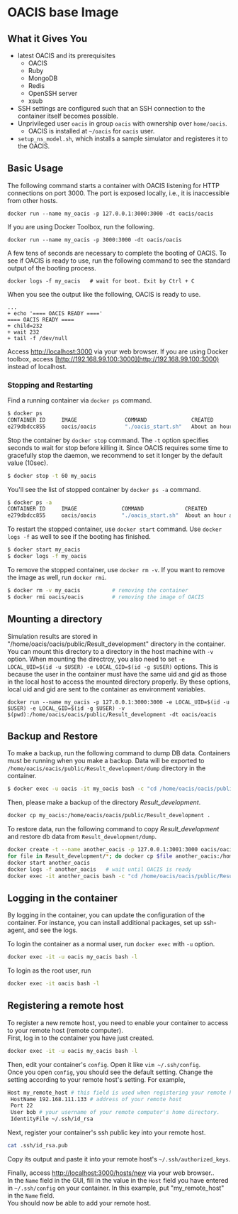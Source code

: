 # OACIS base Image

## What it Gives You

- latest OACIS and its prerequisites
    - OACIS
    - Ruby
    - MongoDB
    - Redis
    - OpenSSH server
    - xsub
- SSH settings are configured such that an SSH connection to the container itself becomes possible.
- Unprivileged user `oacis` in group `oacis` with ownership over `home/oacis`.
    - OACIS is installed at `~/oacis` for `oacis` user.
- `setup_ns_model.sh`, which installs a sample simulator and registeres it to the OACIS.

## Basic Usage

The following command starts a container with OACIS listening for HTTP connections on port 3000. The port is exposed locally, i.e., it is inaccessible from other hosts.

```
docker run --name my_oacis -p 127.0.0.1:3000:3000 -dt oacis/oacis
```

If you are using Docker Toolbox, run the following.

```
docker run --name my_oacis -p 3000:3000 -dt oacis/oacis
```

A few tens of seconds are necessary to complete the booting of OACIS. To see if OACIS is ready to use, run the following command to see the standard output of the booting process.

```
docker logs -f my_oacis   # wait for boot. Exit by Ctrl + C
```

When you see the output like the following, OACIS is ready to use.

```
...
+ echo '==== OACIS READY ===='
==== OACIS READY ====
+ child=232
+ wait 232
+ tail -f /dev/null
```

Access [http://localhost:3000](http://localhost:3000) via your web browser. If you are using Docker toolbox, access [http://192.168.99.100:3000](http://192.168.99.100:3000) instead of localhost.

### Stopping and Restarting

Find a running container via `docker ps` command.

```sh
$ docker ps
CONTAINER ID     IMAGE               COMMAND              CREATED             STATUS          PORTS                      NAMES
e279dbdcc855     oacis/oacis         "./oacis_start.sh"   About an hour ago   Up 5 minutes    127.0.0.1:3002->3000/tcp   my_oacis
```

Stop the container by `docker stop` command. The `-t` option specifies seconds to wait for stop before killing it. Since OACIS requires some time to gracefully stop the daemon, we recommend to set it longer by the default value (10sec).

```sh
$ docker stop -t 60 my_oacis
```

You'll see the list of stopped container by `docker ps -a` command.

```sh
$ docker ps -a
CONTAINER ID     IMAGE              COMMAND             CREATED             STATUS                       PORTS        NAMES
e279dbdcc855     oacis/oacis        "./oacis_start.sh"  About an hour ago   Exited (137) 2 minutes ago                my_oacis
```

To restart the stopped container, use `docker start` command. Use `docker logs -f` as well to see if the booting has finished.

```sh
$ docker start my_oacis
$ docker logs -f my_oacis
```

To remove the stopped container, use `docker rm -v`. If you want to remove the image as well, run `docker rmi`.

```sh
$ docker rm -v my_oacis          # removing the container
$ docker rmi oacis/oacis         # removing the image of OACIS
```

## Mounting a directory

Simulation results are stored in "/home/oacis/oacis/public/Result_development" directory in the container. You can mount this directory to a directory in the host machine with `-v` option.
When mounting the directroy, you also need to set `-e LOCAL_UID=$(id -u $USER) -e LOCAL_GID=$(id -g $USER)` options. This is because the user in the container must have the same uid and gid as those in the local host to access the mounted directory properly. By these options, local uid and gid are sent to the container as environment variables.

```
docker run --name my_oacis -p 127.0.0.1:3000:3000 -e LOCAL_UID=$(id -u $USER) -e LOCAL_GID=$(id -g $USER) -v $(pwd):/home/oacis/oacis/public/Result_development -dt oacis/oacis
```

## Backup and Restore

To make a backup, run the following command to dump DB data.
Containers must be running when you make a backup.
Data will be exported to `/home/oacis/oacis/public/Result_development/dump` directory in the container.

```sh
$ docker exec -u oacis -it my_oacis bash -c "cd /home/oacis/oacis/public/Result_development; mongodump --db oacis_development"
```

Then, please make a backup of the directory *Result_development*.

```sh
docker cp my_oacis:/home/oacis/oacis/public/Result_development .
```

To restore data, run the following command to copy *Result_development* and restore db data from `Result_development/dump`.

```sh
docker create -t --name another_oacis -p 127.0.0.1:3001:3000 oacis/oacis
for file in Result_development/*; do docker cp $file another_oacis:/home/oacis/oacis/public/Result_development; done
docker start another_oacis
docker logs -f another_oacis   # wait until OACIS is ready
docker exec -it another_oacis bash -c "cd /home/oacis/oacis/public/Result_development && chown -R oacis:oacis . && mongorestore --db oacis_development dump/oacis_development"
```

## Logging in the container

By logging in the container, you can update the configuration of the container.
For instance, you can install additional packages, set up ssh-agent, and see the logs.

To login the container as a normal user, run `docker exec` with `-u` option.

```sh
docker exec -it -u oacis my_oacis bash -l
```

To login as the root user, run

```sh
docker exec -it oacis bash -l
```

## Registering a remote host  

To register a new remote host, you need to enable your container to access to your remote host (remote computer).  
First, log in to the container you have just created.    

```sh
docker exec -it -u oacis my_oacis bash -l
```

Then, edit your container's `config`. Open it like `vim ~/.ssh/config`.  
Once you open `config`, you should see the default setting. Change the setting according to your remote host's setting. For example,  
```sh
Host my_remote_host # this field is used when registering your remote host later 
 HostName 192.168.111.133 # address of your remote host
 Port 22
 User bob # your username of your remote computer's home directory.  
 IdentityFile ~/.ssh/id_rsa
```

Next, register your container's ssh public key into your remote host.  
```sh
cat .ssh/id_rsa.pub
```
Copy its output and paste it into your remote host's `~/.ssh/authorized_keys`.  


Finally, access [http://localhost:3000/hosts/new](http://localhost:3000/hosts/new) via your web browser..  
In the `Name` field in the GUI, fill in the value in the `Host` field you have entered in `~/.ssh/config` on your container. In this example, put "my_remote_host" in the `Name` field.  
You should now be able to add your remote host.  


